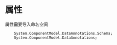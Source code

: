 # 属性

属性需要导入命名空间
        
        System.ComponentModel.DataAnnotations.Schema;
        System.ComponentModel.DataAnnotations;


